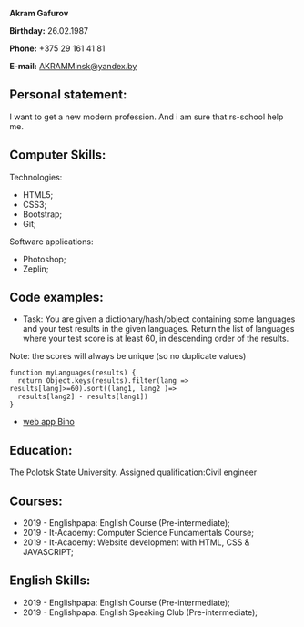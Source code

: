 **Akram Gafurov**

**Birthday:** 26.02.1987

**Phone:** +375 29 161 41 81

**E-mail:** AKRAMMinsk@yandex.by

## Personal statement:

I want to get a new modern profession. And i am sure that rs-school help me.

## Computer Skills:

Technologies:

- HTML5;
- CSS3;
- Bootstrap;
- Git;

Software applications:

- Photoshop;
- Zeplin;

## Code examples:

- Task: You are given a dictionary/hash/object containing some languages and your test results in the given languages. Return the list of languages where your test score is at least 60, in descending order of the results.

Note: the scores will always be unique (so no duplicate values)

```
function myLanguages(results) {
  return Object.keys(results).filter(lang => results[lang]>=60).sort((lang1, lang2 )=>
  results[lang2] - results[lang1])
}
```

- [web app Bino](https://akramgafurov.github.io/BinoApp/)

## Education:

The Polotsk State University. Assigned qualification:Civil engineer

## Courses:

- 2019 - Englishpapa: English Course (Pre-intermediate);
- 2019 - It-Academy: Computer Science Fundamentals Course;
- 2019 - It-Academy: Website development with HTML, CSS & JAVASCRIPT;

## English Skills:

- 2019 - Englishpapa: English Course (Pre-intermediate);
- 2019 - Englishpapa: English Speaking Club (Pre-intermediate);

```

```
